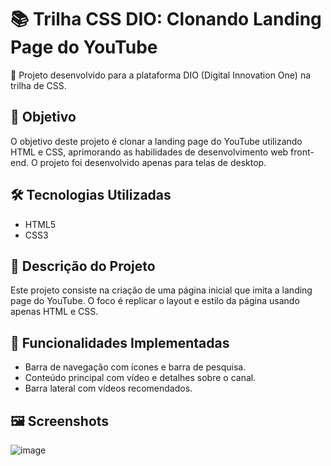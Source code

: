 # 📚 Trilha CSS DIO: Clonando Landing Page do YouTube
🚀 Projeto desenvolvido para a plataforma DIO (Digital Innovation One) na trilha de CSS.

## 🎯 Objetivo
O objetivo deste projeto é clonar a landing page do YouTube utilizando HTML e CSS, aprimorando as habilidades de desenvolvimento web front-end. O projeto foi desenvolvido apenas para telas de desktop.

## 🛠️ Tecnologias Utilizadas
- HTML5
- CSS3

## 📝 Descrição do Projeto
Este projeto consiste na criação de uma página inicial que imita a landing page do YouTube. O foco é replicar o layout e estilo da página usando apenas HTML e CSS.

## 📌 Funcionalidades Implementadas
- Barra de navegação com ícones e barra de pesquisa.
- Conteúdo principal com vídeo e detalhes sobre o canal.
- Barra lateral com vídeos recomendados.

## 🖼️ Screenshots
  ![image](https://github.com/user-attachments/assets/33c79d09-f67f-4ac1-90b9-862fdde5d0bc)
